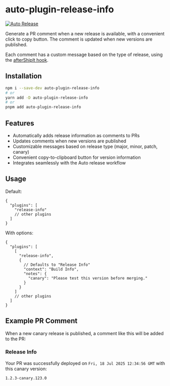 # auto-plugin-release-info

[![Auto Release](https://img.shields.io/badge/release-auto.svg?colorA=888888&colorB=9B065A&label=auto)](https://github.com/intuit/auto)

Generate a PR comment when a new release is available, with a convenient click to copy button. The comment is updated when new versions are published.

Each comment has a custom message based on the type of release, using the [afterShipIt hook](https://intuit.github.io/auto/docs/plugins/release-lifecycle-hooks#aftershipit).

## Installation

```sh
npm i --save-dev auto-plugin-release-info
# or
yarn add -D auto-plugin-release-info
# or
pnpm add auto-plugin-release-info
```

## Features

- Automatically adds release information as comments to PRs
- Updates comments when new versions are published
- Customizable messages based on release type (major, minor, patch, canary)
- Convenient copy-to-clipboard button for version information
- Integrates seamlessly with the Auto release workflow

## Usage

Default:

```jsonc
{
  "plugins": [
    "release-info"
    // other plugins
  ]
}
```

With options:

```jsonc
{
  "plugins": [
    [
      "release-info",
      {
        // Defaults to "Release Info"
        "context": "Build Info",
        "notes": {
          "canary": "Please test this version before merging."
        }
      }
    ]
    // other plugins
  ]
}
```

## Example PR Comment

When a new canary release is published, a comment like this will be added to the PR:

### Release Info

Your PR was successfully deployed on `Fri, 18 Jul 2025 12:34:56 GMT` with this canary version:

```text
1.2.3-canary.123.0
```
